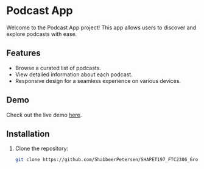 # Podcast App

Welcome to the Podcast App project! This app allows users to discover and explore podcasts with ease.

## Features

- Browse a curated list of podcasts.
- View detailed information about each podcast.
- Responsive design for a seamless experience on various devices.

## Demo

Check out the live demo [here](netlify-app-url).

## Installation

1. Clone the repository:

   ```bash
   git clone https://github.com/ShabbeerPetersen/SHAPET197_FTC2306_GroupA_ShabbeerPetersen_PodcastApp.git
